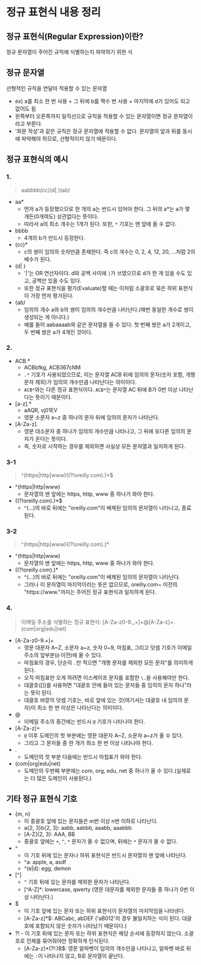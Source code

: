 # 정규 표현식 내용 정리
## 정규 표현식(Regular Expression)이란?
정규 문자열이 주어진 규칙에 식별하는지 파악하기 위한 식

## 정규 문자열
선형적인 규칙을 연달아 적용할 수 있는 문자열
* ex) a를 최소 한 번 사용 + 그 뒤에 b를 짝수 번 사용 + 마지막에 d가 있어도 되고 없어도 됨
* 왼쪽부터 오른쪽까지 일직선으로 규칙을 적용할 수 있는 문자열이면 정규 문자열이라고 부른다.
* '회문 작성'과 같은 규칙은 정규 문자열에 적용할 수 없다. 문자열의 앞과 뒤를 동시에 파악해야 하므로, 선형적이지 않기 때문이다.

## 정규 표현식의 예시
### 1.
>aa*bbbb(cc)*(d| )(a*b)*
* aa*
  * 먼저 a가 등장했으므로 한 개의 a는 반드시 있어야 한다. 그 뒤의 a*는 a가 몇 개든(0개여도) 상관없다는 뜻이다.
  * 따라서 a의 최소 개수는 1개가 된다. 또한, `*` 기호는 맨 앞에 올 수 없다.
* bbbb
  * 4개의 b가 반드시 등장한다.
* (cc)*
  * c의 쌍이 임의의 숫자만큼 존재한다. 즉 c의 개수는 0, 2, 4, 12, 20, ...처럼 2의 배수가 된다.
* (d| )
  * '|'는 OR 연산자이다. d와 공백 사이에 `|`가 쓰였으므로 d가 한 개 있을 수도 있고, 공백만 있을 수도 있다.
  * 또한 정규 표현식을 평가(Evaluate)할 때는 이처럼 소괄호로 묶은 하위 표현식이 가장 먼저 평가된다.
* (a*b)*
  * 임의의 개수 a와 b의 쌍이 임의의 개수만큼 나타난다.(매번 동일한 개수로 쌍이 생성되는 게 아니다.)
  * 예를 들어 aabaaaab와 같은 문자열을 들 수 있다. 첫 번째 쌍은 a가 2개이고, 두 번째 쌍은 a가 4개인 것이다.

### 2.
* ACB.*
  * ACBbfkg, ACB367cNM
  * `.*` 기호가 사용되었으므로, 이는 문자열 ACB 뒤에 임의의 문자(숫자 포함, 개행 문자 제외)가 임의의 개수만큼 나타난다는 의미이다.
  * `ACB*`와는 다른 정규 표현식이다. `ACB*`는 문자열 AC 뒤에 B가 0번 이상 나타난다는 뜻이기 때문이다.
* [a-z].*
  * aAQR, vj01EV
  * 영문 소문자 a~z 중 하나의 문자 뒤에 임의의 문자가 나타난다.
* [A-Za-z]*.*
  * 영문 대소문자 중 하나가 임의의 개수만큼 나타나고, 그 뒤에 또다른 임의의 문자가 온다는 뜻이다.
  * 즉, 숫자로 시작하는 경우를 제외하면 사실상 모든 문자열과 일치하게 된다.

### 3-1
>^(https|http|www)((?!oreilly.com).)*$
* ^(https|http|www)
  * 문자열의 맨 앞에는 https, http, www 중 하나가 와야 한다.
* ((?!oreilly.com).)*$
  * ^(...)의 바로 뒤에는 "oreilly.com"이 배제된 임의의 문자열이 나타나고, 종료된다.

### 3-2
>^(https|http|www)((?!oreilly.com).)*
* ^(https|http|www)
  * 문자열의 맨 앞에는 https, http, www 중 하나가 와야 한다.
* ((?!oreilly.com).)*
  * ^(...)의 바로 뒤에는 "oreilly.com"이 배제된 임의의 문자열이 나타난다.
  * 그러나 이 문자열이 마지막이라는 뜻은 없으므로, oreilly.com~ 이전의 "https://www."까지는 주어진 정규 표현식과 일치하게 된다.


### 4.
>이메일 주소를 식별하는 정규 표현식: [A-Za-z0-9\._+]+@[A-Za-z]+\.(com|org|edu|net)
* [A-Za-z0-9\.+]+
  * 영문 대문자 A~Z, 소문자 a~z, 숫자 0~9, 마침표, 그리고 덧셈 기호가 이메일 주소의 앞부분(`@` 이전)에 올 수 있다.
  * 마침표의 경우, 단순히 `.`만 적으면 "개행 문자를 제외한 모든 문자"를 의미하게 된다.
  * 오직 마침표만 오게 하려면 이스케이프 문자를 포함한 `\.`을 사용해야만 한다.
  * 대괄호([])를 사용하면 "대괄호 안에 들어 있는 문자들 중 임의의 문자 하나"라는 뜻이 된다.
  * 대괄호 바깥의 덧셈 기호는, 바로 앞에 있는 것(여기서는 대괄호 내 임의의 문자)이 최소 한 번 이상은 나타난다는 의미이다.
* @
  * 이메일 주소의 중간에는 반드시 `@` 기호가 나타나야 한다.
* [A-Za-z]+
  * `@` 이후 도메인의 첫 부분에는 영문 대문자 A~Z, 소문자 a~z가 올 수 있다.
  * 그리고 그 문자들 중 한 개가 최소 한 번 이상 나타나야 한다.
* .
  * 도메인의 첫 부분 다음에는 반드시 마침표가 와야 한다.
* (com|org|edu|net)
  * 도메인의 두번째 부분에는 com, org, edu, net 중 하나가 올 수 있다.(실제로는 더 많은 도메인이 사용된다.)

## 기타 정규 표현식 기호
* {m, n}
  * 이 중괄호 앞에 있는 문자들은 m번 이상 n번 이하로 나타난다.
  * a{2, 3}b{2, 3}: aabb, aabbb, aaabb, aaabbb
  * [A-Z]{2, 3}: AAA, BB
  * 중괄호 앞에는 `+`, `^`, `*` 문자가 올 수 없으며, 뒤에는 `*` 문자가 올 수 없다.
* ^
  * 이 기호 뒤에 있는 문자나 하위 표현식은 반드시 문자열의 맨 앞에 나타난다.
  * ^a: apple, a, asdf
  * ^(e|d): egg, demon
* [^]
  * `^` 기호 뒤에 있는 문자를 제외한 문자가 나타난다.
  * [^A-Z]*: lowercase, qwerty (영문 대문자를 제외한 문자들 중 하나가 0번 이상 나타난다.)
* $
  * 이 기호 앞에 있는 문자 또는 하위 표현식이 문자열의 마지막임을 나타낸다.
  * [A-Za-z]*$: ABCabc, abDEF ('aB012'의 경우 불일치하는 식이 된다. 대괄호에 포함되지 않은 숫자가 나타났기 때문이다.)
* ?! - 이 기호 뒤에 있는 문자 또는 하위 표현식은 해당 순서에 등장하지 않는다. 소괄호로 전체를 묶어줘야만 정확하게 인식된다.
  * [A-Za-z]*(?!:)B$: 영문 알파벳이 임의의 개수만큼 나타나고, 알파벳 바로 뒤에는 `:`이 나타나지 않고, B로 문자열이 끝난다.
